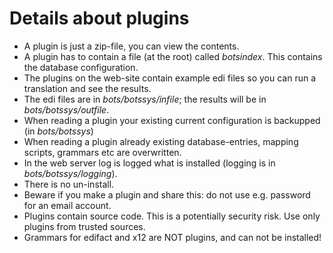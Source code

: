 # Details about plugins #

  * A plugin is just a zip-file, you can view the contents.
  * A plugin has to contain a file (at the root) called _botsindex_. This contains the database configuration.
  * The plugins on the web-site contain example edi files so you can run a translation and see the results.
  * The edi files are in _bots/botssys/infile_; the results will be in _bots/botssys/outfile_.
  * When reading a plugin your existing current configuration is backupped (in _bots/botssys_)
  * When reading a plugin already existing database-entries, mapping scripts, grammars etc are overwritten.
  * In the web server log is logged what is installed (logging is in _bots/botssys/logging_).
  * There is no un-install.
  * Beware if you make a plugin and share this: do not use e.g. password for an email account.
  * Plugins contain source code. This is a potentially security risk. Use only plugins from trusted sources.
  * Grammars for edifact and x12 are NOT plugins, and can not be installed!